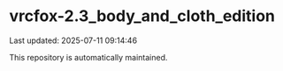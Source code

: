 # vrcfox-2.3_body_and_cloth_edition

Last updated: 2025-07-11 09:14:46

This repository is automatically maintained.
